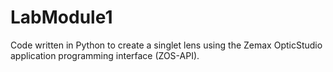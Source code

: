 # LabModule1
Code written in Python to create a singlet lens using the Zemax OpticStudio application programming interface (ZOS-API). 
